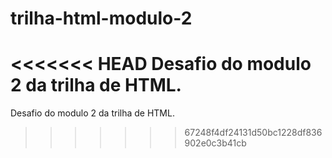 # trilha-html-modulo-2

<<<<<<< HEAD
Desafio do modulo 2 da trilha de HTML.
=======
Desafio do modulo 2 da trilha de HTML.
>>>>>>> 67248f4df24131d50bc1228df836902e0c3b41cb
